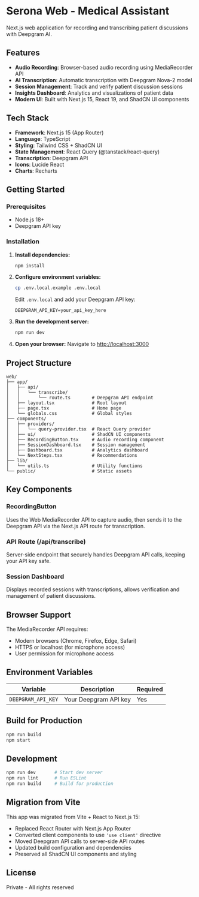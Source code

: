 # Serona Web - Medical Assistant

Next.js web application for recording and transcribing patient discussions with Deepgram AI.

## Features

- **Audio Recording**: Browser-based audio recording using MediaRecorder API
- **AI Transcription**: Automatic transcription with Deepgram Nova-2 model
- **Session Management**: Track and verify patient discussion sessions
- **Insights Dashboard**: Analytics and visualizations of patient data
- **Modern UI**: Built with Next.js 15, React 19, and ShadCN UI components

## Tech Stack

- **Framework**: Next.js 15 (App Router)
- **Language**: TypeScript
- **Styling**: Tailwind CSS + ShadCN UI
- **State Management**: React Query (@tanstack/react-query)
- **Transcription**: Deepgram API
- **Icons**: Lucide React
- **Charts**: Recharts

## Getting Started

### Prerequisites

- Node.js 18+
- Deepgram API key

### Installation

1. **Install dependencies:**
   ```bash
   npm install
   ```

2. **Configure environment variables:**
   ```bash
   cp .env.local.example .env.local
   ```

   Edit `.env.local` and add your Deepgram API key:
   ```
   DEEPGRAM_API_KEY=your_api_key_here
   ```

3. **Run the development server:**
   ```bash
   npm run dev
   ```

4. **Open your browser:**
   Navigate to [http://localhost:3000](http://localhost:3000)

## Project Structure

```
web/
├── app/
│   ├── api/
│   │   └── transcribe/
│   │       └── route.ts        # Deepgram API endpoint
│   ├── layout.tsx              # Root layout
│   ├── page.tsx                # Home page
│   └── globals.css             # Global styles
├── components/
│   ├── providers/
│   │   └── query-provider.tsx  # React Query provider
│   ├── ui/                     # ShadCN UI components
│   ├── RecordingButton.tsx     # Audio recording component
│   ├── SessionDashboard.tsx    # Session management
│   ├── Dashboard.tsx           # Analytics dashboard
│   └── NextSteps.tsx           # Recommendations
├── lib/
│   └── utils.ts                # Utility functions
└── public/                     # Static assets
```

## Key Components

### RecordingButton
Uses the Web MediaRecorder API to capture audio, then sends it to the Deepgram API via the Next.js API route for transcription.

### API Route (/api/transcribe)
Server-side endpoint that securely handles Deepgram API calls, keeping your API key safe.

### Session Dashboard
Displays recorded sessions with transcriptions, allows verification and management of patient discussions.

## Browser Support

The MediaRecorder API requires:
- Modern browsers (Chrome, Firefox, Edge, Safari)
- HTTPS or localhost (for microphone access)
- User permission for microphone access

## Environment Variables

| Variable | Description | Required |
|----------|-------------|----------|
| `DEEPGRAM_API_KEY` | Your Deepgram API key | Yes |

## Build for Production

```bash
npm run build
npm start
```

## Development

```bash
npm run dev       # Start dev server
npm run lint      # Run ESLint
npm run build     # Build for production
```

## Migration from Vite

This app was migrated from Vite + React to Next.js 15:

- Replaced React Router with Next.js App Router
- Converted client components to use `'use client'` directive
- Moved Deepgram API calls to server-side API routes
- Updated build configuration and dependencies
- Preserved all ShadCN UI components and styling

## License

Private - All rights reserved
